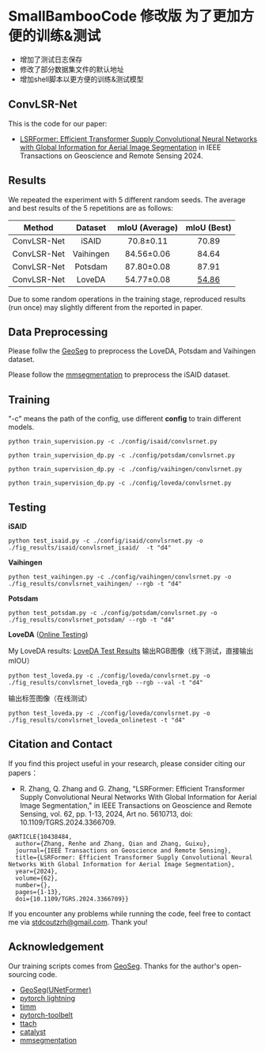 # SmallBambooCode 修改版 为了更加方便的训练&测试
- 增加了测试日志保存
- 修改了部分数据集文件的默认地址
- 增加shell脚本以更方便的训练&测试模型

## ConvLSR-Net
This is the code for our paper:

* [LSRFormer: Efficient Transformer Supply Convolutional Neural Networks with Global Information for Aerial Image Segmentation](https://ieeexplore.ieee.org/document/10438484) in IEEE Transactions on Geoscience and Remote Sensing 2024.

  
## Results

We repeated the experiment with 5 different random seeds. The average and best results of the 5 repetitions are as follows:

|    Method     |  Dataset  |  mIoU (Average) | mIoU (Best) |
|:-------------:|:---------:|:-----:|:-----:|
|  ConvLSR-Net   |   iSAID   |  70.8±0.11  | 70.89 |
|  ConvLSR-Net   | Vaihingen |  84.56±0.06 | 84.64 |
|  ConvLSR-Net   |  Potsdam  |  87.80±0.08 | 87.91 |
|  ConvLSR-Net   |  LoveDA   |  54.77±0.08 | [54.86](https://codalab.lisn.upsaclay.fr/my/competition/submission/340641/detailed_results)|

Due to some random operations in the training stage, reproduced results (run once) may slightly different from the reported in paper.


## Data Preprocessing

Please follw the [GeoSeg](https://github.com/WangLibo1995/GeoSeg) to preprocess the LoveDA, Potsdam and Vaihingen dataset.

Please follow the [mmsegmentation](https://github.com/open-mmlab/mmsegmentation/blob/main/docs/en/user_guides/2_dataset_prepare.md#isaid) to preprocess the iSAID dataset. 



## Training

"-c" means the path of the config, use different **config** to train different models.

```shell
python train_supervision.py -c ./config/isaid/convlsrnet.py
```

```shell
python train_supervision_dp.py -c ./config/potsdam/convlsrnet.py
```

```shell
python train_supervision_dp.py -c ./config/vaihingen/convlsrnet.py
```

```shell
python train_supervision_dp.py -c ./config/loveda/convlsrnet.py
```

## Testing

**iSAID** 
```shell
python test_isaid.py -c ./config/isaid/convlsrnet.py -o ./fig_results/isaid/convlsrnet_isaid/  -t "d4"
```

**Vaihingen**
```shell
python test_vaihingen.py -c ./config/vaihingen/convlsrnet.py -o ./fig_results/convlsrnet_vaihingen/ --rgb -t "d4"
```

**Potsdam**
```shell
python test_potsdam.py -c ./config/potsdam/convlsrnet.py -o ./fig_results/convlsrnet_potsdam/ --rgb -t "d4"
```

**LoveDA** ([Online Testing](https://codalab.lisn.upsaclay.fr/competitions/421))

My LoveDA results: [LoveDA Test Results](https://codalab.lisn.upsaclay.fr/my/competition/submission/340641/detailed_results/)
输出RGB图像（线下测试，直接输出mIOU）
```shell
python test_loveda.py -c ./config/loveda/convlsrnet.py -o ./fig_results/convlsrnet_loveda_rgb --rgb --val -t "d4"
```
输出标签图像（在线测试）
```shell
python test_loveda.py -c ./config/loveda/convlsrnet.py -o ./fig_results/convlsrnet_loveda_onlinetest -t "d4"
```


## Citation and Contact

If you find this project useful in your research, please consider citing our papers：

* R. Zhang, Q. Zhang and G. Zhang, "LSRFormer: Efficient Transformer Supply Convolutional Neural Networks With Global Information for Aerial Image Segmentation," in IEEE Transactions on Geoscience and Remote Sensing, vol. 62, pp. 1-13, 2024, Art no. 5610713, doi: 10.1109/TGRS.2024.3366709.


```shell
@ARTICLE{10438484,
  author={Zhang, Renhe and Zhang, Qian and Zhang, Guixu},
  journal={IEEE Transactions on Geoscience and Remote Sensing}, 
  title={LSRFormer: Efficient Transformer Supply Convolutional Neural Networks With Global Information for Aerial Image Segmentation}, 
  year={2024},
  volume={62},
  number={},
  pages={1-13},
  doi={10.1109/TGRS.2024.3366709}}
```

If you encounter any problems while running the code, feel free to contact me via [stdcoutzrh@gmail.com](stdcoutzrh@gmail.com). Thank you!


## Acknowledgement

Our training scripts comes from [GeoSeg](https://github.com/WangLibo1995/GeoSeg). Thanks for the author's open-sourcing code.
- [GeoSeg(UNetFormer)](https://github.com/WangLibo1995/GeoSeg)
- [pytorch lightning](https://www.pytorchlightning.ai/)
- [timm](https://github.com/rwightman/pytorch-image-models)
- [pytorch-toolbelt](https://github.com/BloodAxe/pytorch-toolbelt)
- [ttach](https://github.com/qubvel/ttach)
- [catalyst](https://github.com/catalyst-team/catalyst)
- [mmsegmentation](https://github.com/open-mmlab/mmsegmentation)
